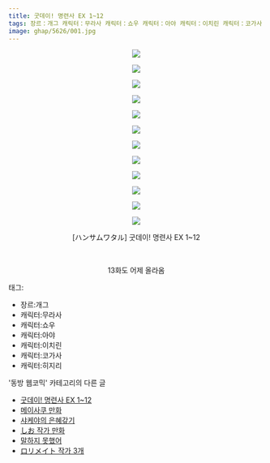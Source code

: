 ```yaml
---
title: 굿데이! 명련사 EX 1~12
tags: 장르：개그 캐릭터：무라사 캐릭터：쇼우 캐릭터：아야 캐릭터：이치린 캐릭터：코가사 캐릭터：히지리 ハンサムワタル 동방_웹코믹
image: ghap/5626/001.jpg
---
```

<div class="article">
<p style="text-align: center; clear: none; float: none;"><img src="{{ site.nasurl }}/ghap/5626/001.jpg"/></p>
<p style="text-align: center; clear: none; float: none;"><img src="{{ site.nasurl }}/ghap/5626/002.jpg"/></p>
<p style="text-align: center; clear: none; float: none;"><img src="{{ site.nasurl }}/ghap/5626/003.jpg"/></p>
<p style="text-align: center; clear: none; float: none;"><img src="{{ site.nasurl }}/ghap/5626/004.jpg"/></p>
<p style="text-align: center; clear: none; float: none;"><img src="{{ site.nasurl }}/ghap/5626/005.jpg"/></p>
<p style="text-align: center; clear: none; float: none;"><img src="{{ site.nasurl }}/ghap/5626/006.jpg"/></p>
<p style="text-align: center; clear: none; float: none;"><img src="{{ site.nasurl }}/ghap/5626/007.jpg"/></p>
<p style="text-align: center; clear: none; float: none;"><img src="{{ site.nasurl }}/ghap/5626/008.jpg"/></p>
<p style="text-align: center; clear: none; float: none;"><img src="{{ site.nasurl }}/ghap/5626/009.jpg"/></p>
<p style="text-align: center; clear: none; float: none;"><img src="{{ site.nasurl }}/ghap/5626/010.jpg"/></p>
<p style="text-align: center; clear: none; float: none;"><img src="{{ site.nasurl }}/ghap/5626/011.jpg"/></p>
<p style="text-align: center; clear: none; float: none;"><img src="{{ site.nasurl }}/ghap/5626/012.jpg"/></p>
<p style="text-align: center; clear: none; float: none;">[ハンサムワタル] 굿데이! 명련사 EX 1~12</p>
<p style="text-align: center; clear: none; float: none;"><br/></p>
<p style="text-align: center; clear: none; float: none;">13화도 어제 올라옴</p>
</div><div class="tagTrail">
<p>태그: </p>
<ul>
<li>장르:개그</li>
<li>캐릭터:무라사</li>
<li>캐릭터:쇼우</li>
<li>캐릭터:아야</li>
<li>캐릭터:이치린</li>
<li>캐릭터:코가사</li>
<li>캐릭터:히지리</li>
</ul>
</div><div class="another">
<p>'동방 웹코믹' 카테고리의 다른 글</p>
<ul>
<li><a href="/2019-01-18-ghap_5626">굿데이! 명련사 EX 1~12</a></li>
<li><a href="/2019-01-17-ghap_5621">메이사쿠 만화</a></li>
<li><a href="/2019-01-17-ghap_5620">샤케야의 은혜갚기</a></li>
<li><a href="/2019-01-16-ghap_5596">しお 작가 만화</a></li>
<li><a href="/2019-01-15-ghap_5594">말하지 못했어</a></li>
<li><a href="/2019-01-13-ghap_5585">ロリメイト 작가 3개</a></li>
</ul>
</div>